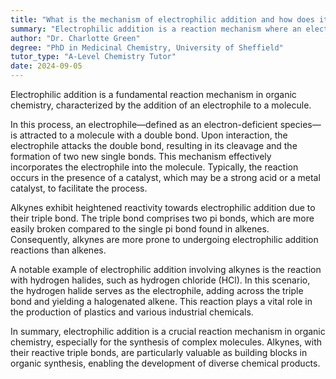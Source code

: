 ```yaml
---
title: "What is the mechanism of electrophilic addition and how does it relate to alkynes?"
summary: "Electrophilic addition is a reaction mechanism where an electrophile is added to a molecule."
author: "Dr. Charlotte Green"
degree: "PhD in Medicinal Chemistry, University of Sheffield"
tutor_type: "A-Level Chemistry Tutor"
date: 2024-09-05
---
```


Electrophilic addition is a fundamental reaction mechanism in organic chemistry, characterized by the addition of an electrophile to a molecule.

In this process, an electrophile—defined as an electron-deficient species—is attracted to a molecule with a double bond. Upon interaction, the electrophile attacks the double bond, resulting in its cleavage and the formation of two new single bonds. This mechanism effectively incorporates the electrophile into the molecule. Typically, the reaction occurs in the presence of a catalyst, which may be a strong acid or a metal catalyst, to facilitate the process.

Alkynes exhibit heightened reactivity towards electrophilic addition due to their triple bond. The triple bond comprises two pi bonds, which are more easily broken compared to the single pi bond found in alkenes. Consequently, alkynes are more prone to undergoing electrophilic addition reactions than alkenes.

A notable example of electrophilic addition involving alkynes is the reaction with hydrogen halides, such as hydrogen chloride ($\text{HCl}$). In this scenario, the hydrogen halide serves as the electrophile, adding across the triple bond and yielding a halogenated alkene. This reaction plays a vital role in the production of plastics and various industrial chemicals.

In summary, electrophilic addition is a crucial reaction mechanism in organic chemistry, especially for the synthesis of complex molecules. Alkynes, with their reactive triple bonds, are particularly valuable as building blocks in organic synthesis, enabling the development of diverse chemical products.
    
